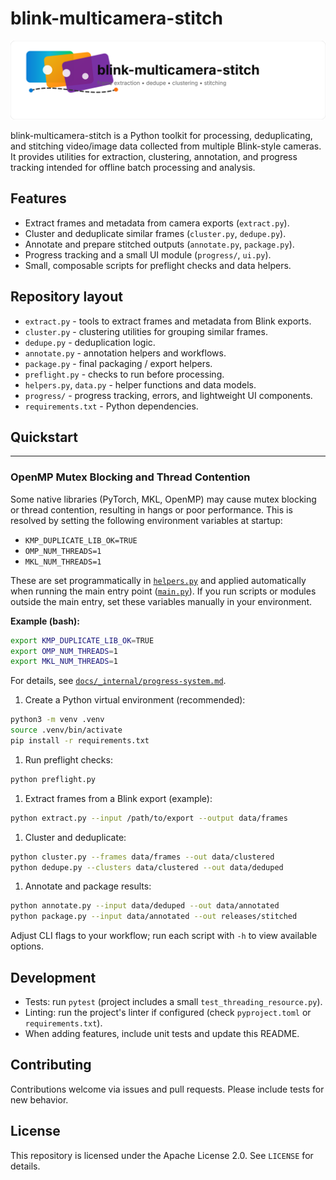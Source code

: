 # blink-multicamera-stitch

![blink-multicamera-stitch logo](assets/logo.svg)

blink-multicamera-stitch is a Python toolkit for processing, deduplicating, and stitching video/image data collected from multiple Blink-style cameras. It provides utilities for extraction, clustering, annotation, and progress tracking intended for offline batch processing and analysis.

## Features

- Extract frames and metadata from camera exports (`extract.py`).
- Cluster and deduplicate similar frames (`cluster.py`, `dedupe.py`).
- Annotate and prepare stitched outputs (`annotate.py`, `package.py`).
- Progress tracking and a small UI module (`progress/`, `ui.py`).
- Small, composable scripts for preflight checks and data helpers.

## Repository layout

- `extract.py` - tools to extract frames and metadata from Blink exports.
- `cluster.py` - clustering utilities for grouping similar frames.
- `dedupe.py` - deduplication logic.
- `annotate.py` - annotation helpers and workflows.
- `package.py` - final packaging / export helpers.
- `preflight.py` - checks to run before processing.
- `helpers.py`, `data.py` - helper functions and data models.
- `progress/` - progress tracking, errors, and lightweight UI components.
- `requirements.txt` - Python dependencies.

## Quickstart

---

### OpenMP Mutex Blocking and Thread Contention

Some native libraries (PyTorch, MKL, OpenMP) may cause mutex blocking or thread contention, resulting in hangs or poor performance. This is resolved by setting the following environment variables at startup:

- `KMP_DUPLICATE_LIB_OK=TRUE`
- `OMP_NUM_THREADS=1`
- `MKL_NUM_THREADS=1`

These are set programmatically in [`helpers.py`](helpers.py:6-14) and applied automatically when running the main entry point ([`main.py`](main.py:8)). If you run scripts or modules outside the main entry, set these variables manually in your environment.

**Example (bash):**
```bash
export KMP_DUPLICATE_LIB_OK=TRUE
export OMP_NUM_THREADS=1
export MKL_NUM_THREADS=1
```

For details, see [`docs/_internal/progress-system.md`](docs/_internal/progress-system.md:1).

1. Create a Python virtual environment (recommended):

```bash
python3 -m venv .venv
source .venv/bin/activate
pip install -r requirements.txt
```

1. Run preflight checks:

```bash
python preflight.py
```

1. Extract frames from a Blink export (example):

```bash
python extract.py --input /path/to/export --output data/frames
```

1. Cluster and deduplicate:

```bash
python cluster.py --frames data/frames --out data/clustered
python dedupe.py --clusters data/clustered --out data/deduped
```

1. Annotate and package results:

```bash
python annotate.py --input data/deduped --out data/annotated
python package.py --input data/annotated --out releases/stitched
```

Adjust CLI flags to your workflow; run each script with `-h` to view available options.

## Development

- Tests: run `pytest` (project includes a small `test_threading_resource.py`).
- Linting: run the project's linter if configured (check `pyproject.toml` or `requirements.txt`).
- When adding features, include unit tests and update this README.

## Contributing

Contributions welcome via issues and pull requests. Please include tests for new behavior.

## License

This repository is licensed under the Apache License 2.0. See `LICENSE` for details.
